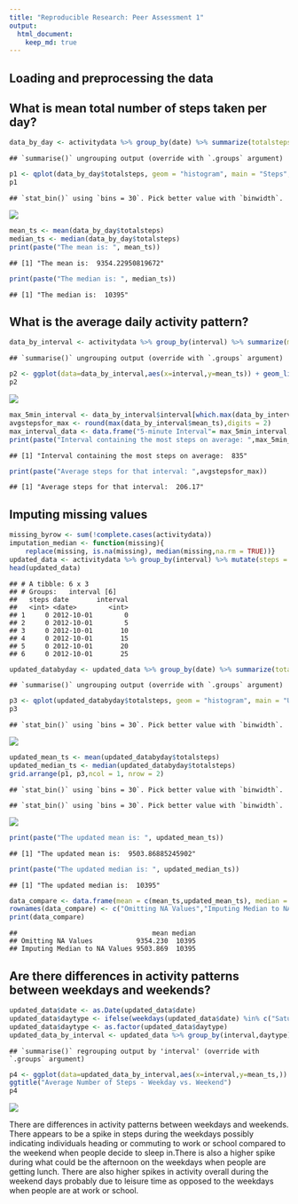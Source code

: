 ```yaml
---
title: "Reproducible Research: Peer Assessment 1"
output: 
  html_document:
    keep_md: true
---
```



## Loading and preprocessing the data




## What is mean total number of steps taken per day?

```r
data_by_day <- activitydata %>% group_by(date) %>% summarize(totalsteps= sum(steps,na.rm = TRUE))
```

```
## `summarise()` ungrouping output (override with `.groups` argument)
```

```r
p1 <- qplot(data_by_day$totalsteps, geom = "histogram", main = "Steps", xlab = "Total Steps",ylab = "Frequency")
p1
```

```
## `stat_bin()` using `bins = 30`. Pick better value with `binwidth`.
```

![](PA1_template_files/figure-html/meanperday-1.png)<!-- -->

```r
mean_ts <- mean(data_by_day$totalsteps)
median_ts <- median(data_by_day$totalsteps)
print(paste("The mean is: ", mean_ts))
```

```
## [1] "The mean is:  9354.22950819672"
```

```r
print(paste("The median is: ", median_ts))
```

```
## [1] "The median is:  10395"
```


## What is the average daily activity pattern?

```r
data_by_interval <- activitydata %>% group_by(interval) %>% summarize(mean_ts= mean(steps,na.rm = TRUE))
```

```
## `summarise()` ungrouping output (override with `.groups` argument)
```

```r
p2 <- ggplot(data=data_by_interval,aes(x=interval,y=mean_ts)) + geom_line() + labs(x = "5-Minute Interval") + labs(y = "Average Number of Steps Taken ")
p2                 
```

![](PA1_template_files/figure-html/patterns-1.png)<!-- -->

```r
max_5min_interval <- data_by_interval$interval[which.max(data_by_interval$mean_ts)]
avgstepsfor_max <- round(max(data_by_interval$mean_ts),digits = 2)
max_interval_data <- data.frame("5-minute Interval"= max_5min_interval, "Number of Steps" = avgstepsfor_max)
print(paste("Interval containing the most steps on average: ",max_5min_interval))
```

```
## [1] "Interval containing the most steps on average:  835"
```

```r
print(paste("Average steps for that interval: ",avgstepsfor_max))
```

```
## [1] "Average steps for that interval:  206.17"
```


## Imputing missing values

```r
missing_byrow <- sum(!complete.cases(activitydata))
imputation_median <- function(missing){
    replace(missing, is.na(missing), median(missing,na.rm = TRUE))}
updated_data <- activitydata %>% group_by(interval) %>% mutate(steps = imputation_median(steps))
head(updated_data)
```

```
## # A tibble: 6 x 3
## # Groups:   interval [6]
##   steps date       interval
##   <int> <date>        <int>
## 1     0 2012-10-01        0
## 2     0 2012-10-01        5
## 3     0 2012-10-01       10
## 4     0 2012-10-01       15
## 5     0 2012-10-01       20
## 6     0 2012-10-01       25
```

```r
updated_databyday <- updated_data %>% group_by(date) %>% summarize(totalsteps= sum(steps,na.rm = TRUE))
```

```
## `summarise()` ungrouping output (override with `.groups` argument)
```

```r
p3 <- qplot(updated_databyday$totalsteps, geom = "histogram", main = "Updated Steps", xlab = "Total Steps",ylab = "Frequency")
p3
```

```
## `stat_bin()` using `bins = 30`. Pick better value with `binwidth`.
```

![](PA1_template_files/figure-html/missing-1.png)<!-- -->

```r
updated_mean_ts <- mean(updated_databyday$totalsteps)
updated_median_ts <- median(updated_databyday$totalsteps)
grid.arrange(p1, p3,ncol = 1, nrow = 2)
```

```
## `stat_bin()` using `bins = 30`. Pick better value with `binwidth`.
```

```
## `stat_bin()` using `bins = 30`. Pick better value with `binwidth`.
```

![](PA1_template_files/figure-html/missing-2.png)<!-- -->

```r
print(paste("The updated mean is: ", updated_mean_ts))
```

```
## [1] "The updated mean is:  9503.86885245902"
```

```r
print(paste("The updated median is: ", updated_median_ts))
```

```
## [1] "The updated median is:  10395"
```

```r
data_compare <- data.frame(mean = c(mean_ts,updated_mean_ts), median = c(median_ts,updated_median_ts))
rownames(data_compare) <- c("Omitting NA Values","Imputing Median to NA Values")
print(data_compare)
```

```
##                                  mean median
## Omitting NA Values           9354.230  10395
## Imputing Median to NA Values 9503.869  10395
```



## Are there differences in activity patterns between weekdays and weekends?

```r
updated_data$date <- as.Date(updated_data$date)
updated_data$daytype <- ifelse(weekdays(updated_data$date) %in% c("Saturday","Sunday"),"weekend","weekday")
updated_data$daytype <- as.factor(updated_data$daytype)
updated_data_by_interval <- updated_data %>% group_by(interval,daytype) %>% summarize(mean_ts= mean(steps,na.rm = TRUE))
```

```
## `summarise()` regrouping output by 'interval' (override with `.groups` argument)
```

```r
p4 <- ggplot(data=updated_data_by_interval,aes(x=interval,y=mean_ts,)) + geom_line() + facet_grid(daytype ~.) + labs(y = "Number of Steps") + labs(x = "Interval") + 
ggtitle("Average Number of Steps - Weekday vs. Weekend")
p4 
```

![](PA1_template_files/figure-html/compare-1.png)<!-- -->

There are differences in activity patterns between weekdays and weekends. There appears to be a spike in steps during the weekdays possibly indicating individuals heading or commuting to work or school compared to the weekend when people decide to sleep in.There is also a higher spike during what could be the afternoon on the weekdays when people are getting lunch. There are also higher spikes in activity overall during the weekend days probably due to leisure time as opposed to the weekdays when people are at work or school. 
